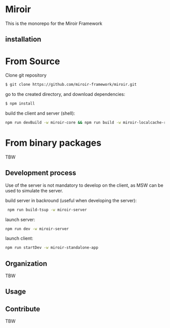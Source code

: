 # Miroir

This is the monorepo for the Miroir Framework

## installation

# From Source

Clone git repository

```sh
$ git clone https://github.com/miroir-framework/miroir.git
```

go to the created directory, and download dependencies:

```sh
$ npm install
```

build the client and server (shell):

```sh
npm run devBuild -w miroir-core && npm run build -w miroir-localcache-redux -w miroir-server-msw-stub -w miroir-store-filesystem -w miroir-store-indexedDb -w miroir-store-postgres
```

# From binary packages

TBW

## Development process

Use of the server is not mandatory to develop on the client, as MSW can be used to simulate the server.

build server in backround (useful when developing the server):

```sh
 npm run build-tsup -w miroir-server
```

launch server:

```sh
npm run dev -w miroir-server
```

launch client:

```sh
npm run startDev -w miroir-standalone-app
```

## Organization

TBW

## Usage



## Contribute

TBW